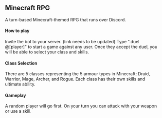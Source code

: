 ## Minecraft RPG
A turn-based Minecraft-themed RPG that runs over Discord.

#### How to play
Invite the bot to your server. (link needs to be updated)
Type ".duel @[player]" to start a game against any user. Once they accept the duel, you will be able to select your class and skills. 

#### Class Selection
There are 5 classes representing the 5 armour types in Minecraft: Druid, Warrior, Mage, Archer, and Rogue. Each class has their own skills and ultimate ability.


#### Gameplay
A random player will go first. On your turn you can attack with your weapon or use a skill.
